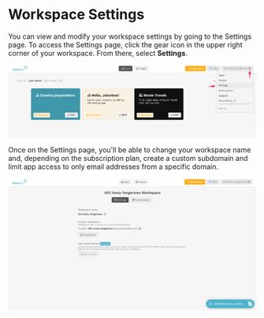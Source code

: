 # Workspace Settings

You can view and modify your workspace settings by going to the Settings page. To access the Settings page, click the gear icon in the upper right corner of your workspace. From there, select **Settings**.&#x20;

![Accessing the workspace Settings page](<../.gitbook/assets/image (352).png>)

Once on the Settings page, you'll be able to change your workspace name and, depending on the subscription plan, create a custom subdomain and limit app access to only email addresses from a specific domain.&#x20;

![The workspace Settings page](<../.gitbook/assets/image (354).png>)

